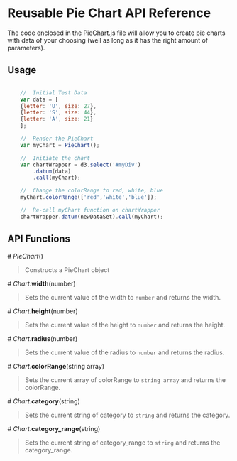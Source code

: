 # Reusable Pie Chart API Reference

The code enclosed in the PieChart.js file will allow you to create pie charts with data of your choosing (well as long as it has the right amount of parameters).

## Usage

```javascript

	//	Initial Test Data
	var data = [
	{letter: 'U', size: 27},
	{letter: 'S', size: 44},
	{letter: 'A', size: 21}	
	];

	//	Render the PieChart
	var myChart = PieChart();

	//	Initiate the chart
	var chartWrapper = d3.select('#myDiv')
		.datum(data)
		.call(myChart);

	//	Change the colorRange to red, white, blue
	myChart.colorRange(['red','white','blue']);

	//	Re-call myChart function on chartWrapper
	chartWrapper.datum(newDataSet).call(myChart);

```


##	API Functions

\# *PieChart*()
> Constructs a PieChart object

\# *Chart*.**width**(number)
> Sets the current value of the width to `number` and returns the width.

\# *Chart*.**height**(number)
> Sets the current value of the height to `number` and returns the height.

\# *Chart*.**radius**(number)
> Sets the current value of the radius to `number` and returns the radius.

\# *Chart*.**colorRange**(string array)
> Sets the current array of colorRange to `string array` and returns the colorRange.

\# *Chart*.**category**(string)
> Sets the current string of category to `string` and returns the category.

\# *Chart*.**category_range**(string)
> Sets the current string of category_range to `string` and returns the category_range.